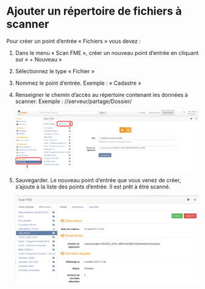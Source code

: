 # Ajouter un répertoire de fichiers à scanner

Pour créer un point d’entrée « Fichiers » vous devez :

1.	Dans le menu « Scan FME », créer un nouveau point d’entrée en cliquant sur « + Nouveau »
2.	Sélectionnez le type « Fichier »
3.	Nommez le point d’entrée. Exemple : « Cadastre »
4.	Renseigner le chemin d’accès au répertoire contenant les données à scanner. Exemple : //serveur/partage/Dossier/

    ![Nouveau point d'entrée fichiers](../../images/scanFME_new_files.png "Créer un nouveau point d'entrée pour scanner des fichiers")

5.	Sauvegarder. Le nouveau point d’entrée que vous venez de créer, s’ajoute à la liste des points d’entrée. Il est prêt à être scanné.

    ![Nouveau point d'entrée fichiers](../../images/scanFME_new_files_ready.png "Le nouveau point d'entrée est prêt à être scanné")


